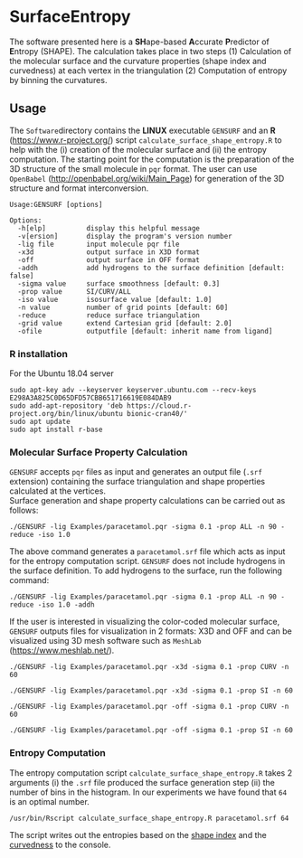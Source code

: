 # SurfaceEntropy

The software presented here is a **SH**ape-based **A**ccurate **P**redictor of **E**ntropy (SHAPE). The calculation takes place in two steps (1) Calculation of the molecular surface and the curvature properties (shape index and curvedness) at each vertex in the triangulation (2) Computation of entropy by binning the curvatures. 

## Usage
The `Software`directory contains the **LINUX** executable `GENSURF` and an **R** (https://www.r-project.org/) script `calculate_surface_shape_entropy.R` to help with the (i) creation of the molecular surface and (ii) the entropy computation. The starting point for the computation is the preparation of the 3D structure of the small molecule in `pqr` format. The user can use `OpenBabel` (http://openbabel.org/wiki/Main_Page) for generation of the 3D structure and format interconversion.  

```
Usage:GENSURF [options]

Options:
  -h[elp]          display this helpful message
  -v[ersion]       display the program's version number
  -lig file        input molecule pqr file
  -x3d             output surface in X3D format
  -off             output surface in OFF format
  -addh            add hydrogens to the surface definition [default: false]
  -sigma value     surface smoothness [default: 0.3]
  -prop value      SI/CURV/ALL
  -iso value       isosurface value [default: 1.0]
  -n value         number of grid points [default: 60]
  -reduce          reduce surface triangulation
  -grid value      extend Cartesian grid [default: 2.0]
  -ofile           outputfile [default: inherit name from ligand]
```

### R installation
For the Ubuntu 18.04 server
```
sudo apt-key adv --keyserver keyserver.ubuntu.com --recv-keys E298A3A825C0D65DFD57CBB651716619E084DAB9
sudo add-apt-repository 'deb https://cloud.r-project.org/bin/linux/ubuntu bionic-cran40/'
sudo apt update
sudo apt install r-base
```

### Molecular Surface Property Calculation
`GENSURF` accepts `pqr` files as input and generates an output file (`.srf` extension) containing the surface triangulation and shape properties calculated at the vertices.  
Surface generation and shape property calculations can be carried out as follows: 

`./GENSURF -lig Examples/paracetamol.pqr -sigma 0.1 -prop ALL -n 90 -reduce -iso 1.0`

The above command generates a `paracetamol.srf` file which acts as input for the entropy computation script. `GENSURF` does not include hydrogens in the surface definition. To add hydrogens to the surface, run the following command:

`./GENSURF -lig Examples/paracetamol.pqr -sigma 0.1 -prop ALL -n 90 -reduce -iso 1.0 -addh`

If the user is interested in visualizing the color-coded molecular surface, `GENSURF` outputs files for visualization in 2 formats: X3D and OFF and can be visualized using 3D mesh software such as `MeshLab` (https://www.meshlab.net/).

`./GENSURF -lig Examples/paracetamol.pqr -x3d -sigma 0.1 -prop CURV -n 60`

`./GENSURF -lig Examples/paracetamol.pqr -x3d -sigma 0.1 -prop SI -n 60`

`./GENSURF -lig Examples/paracetamol.pqr -off -sigma 0.1 -prop CURV -n 60`

`./GENSURF -lig Examples/paracetamol.pqr -off -sigma 0.1 -prop SI -n 60`



### Entropy Computation
The entropy computation script `calculate_surface_shape_entropy.R` takes 2 arguments (i) the `.srf` file produced the surface generation step (ii) the number of bins in the histogram. In our experiments we have found that `64` is an optimal number. 

`/usr/bin/Rscript calculate_surface_shape_entropy.R paracetamol.srf 64`

The script writes out the entropies based on the <ins>shape index</ins> and the <ins>curvedness</ins> to the console.




